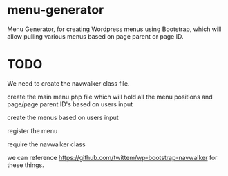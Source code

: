 menu-generator
==============

Menu Generator, for creating Wordpress menus using Bootstrap, which will allow pulling various menus based on page parent or page ID. 


TODO
==============
We need to create the navwalker class file.

create the main menu.php file which will hold all the menu positions and page/page parent ID's based on users input

create the menus based on users input

register the menu

require the navwalker class

we can reference https://github.com/twittem/wp-bootstrap-navwalker for these things. 